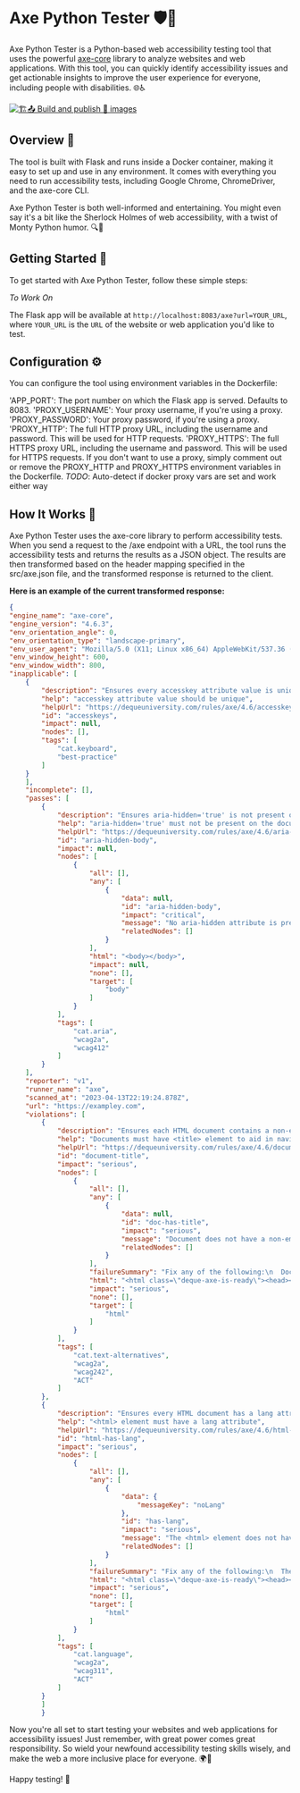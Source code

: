 # Axe Python Tester 🛡️🐍
Axe Python Tester is a Python-based web accessibility testing tool that uses the powerful [axe-core](https://github.com/dequelabs/axe-core) library to analyze websites and web applications. With this tool, you can quickly identify accessibility issues and get actionable insights to improve the user experience for everyone, including people with disabilities. 🌐♿

[![🏗️📤 Build and publish 🐳 images](https://github.com/TheBoatyMcBoatFace/axe-tester/actions/workflows/containerize.yml/badge.svg)](https://github.com/TheBoatyMcBoatFace/axe-tester/actions/workflows/containerize.yml)

## Overview 🌟

The tool is built with Flask and runs inside a Docker container, making it easy to set up and use in any environment. It comes with everything you need to run accessibility tests, including Google Chrome, ChromeDriver, and the axe-core CLI.

Axe Python Tester is both well-informed and entertaining. You might even say it's a bit like the Sherlock Holmes of web accessibility, with a twist of Monty Python humor. 🔍🐍

## Getting Started 🚀

To get started with Axe Python Tester, follow these simple steps:

_To Work On_

The Flask app will be available at `http://localhost:8083/axe?url=YOUR_URL`, where `YOUR_URL` is the `URL` of the website or web application you'd like to test.

## Configuration ⚙️

You can configure the tool using environment variables in the Dockerfile:

'APP_PORT': The port number on which the Flask app is served. Defaults to 8083.
'PROXY_USERNAME': Your proxy username, if you're using a proxy.
'PROXY_PASSWORD': Your proxy password, if you're using a proxy.
'PROXY_HTTP': The full HTTP proxy URL, including the username and password. This will be used for HTTP requests.
'PROXY_HTTPS': The full HTTPS proxy URL, including the username and password. This will be used for HTTPS requests.
If you don't want to use a proxy, simply comment out or remove the PROXY_HTTP and PROXY_HTTPS environment variables in the Dockerfile.
_TODO_: Auto-detect if docker proxy vars are set and work either way

## How It Works 🔎

Axe Python Tester uses the axe-core library to perform accessibility tests. When you send a request to the /axe endpoint with a URL, the tool runs the accessibility tests and returns the results as a JSON object. The results are then transformed based on the header mapping specified in the src/axe.json file, and the transformed response is returned to the client.

**Here is an example of the current transformed response:**

```json
{
"engine_name": "axe-core",
"engine_version": "4.6.3",
"env_orientation_angle": 0,
"env_orientation_type": "landscape-primary",
"env_user_agent": "Mozilla/5.0 (X11; Linux x86_64) AppleWebKit/537.36 (KHTML, like Gecko) HeadlessChrome/112.0.5615.49 Safari/537.36",
"env_window_height": 600,
"env_window_width": 800,
"inapplicable": [
    {
        "description": "Ensures every accesskey attribute value is unique",
        "help": "accesskey attribute value should be unique",
        "helpUrl": "https://dequeuniversity.com/rules/axe/4.6/accesskeys?application=webdriverjs",
        "id": "accesskeys",
        "impact": null,
        "nodes": [],
        "tags": [
            "cat.keyboard",
            "best-practice"
        ]
    }
    ],
    "incomplete": [],
    "passes": [
        {
            "description": "Ensures aria-hidden='true' is not present on the document body.",
            "help": "aria-hidden='true' must not be present on the document body",
            "helpUrl": "https://dequeuniversity.com/rules/axe/4.6/aria-hidden-body?application=webdriverjs",
            "id": "aria-hidden-body",
            "impact": null,
            "nodes": [
                {
                    "all": [],
                    "any": [
                        {
                            "data": null,
                            "id": "aria-hidden-body",
                            "impact": "critical",
                            "message": "No aria-hidden attribute is present on document body",
                            "relatedNodes": []
                        }
                    ],
                    "html": "<body></body>",
                    "impact": null,
                    "none": [],
                    "target": [
                        "body"
                    ]
                }
            ],
            "tags": [
                "cat.aria",
                "wcag2a",
                "wcag412"
            ]
        }
    ],
    "reporter": "v1",
    "runner_name": "axe",
    "scanned_at": "2023-04-13T22:19:24.878Z",
    "url": "https://exampley.com",
    "violations": [
        {
            "description": "Ensures each HTML document contains a non-empty <title> element",
            "help": "Documents must have <title> element to aid in navigation",
            "helpUrl": "https://dequeuniversity.com/rules/axe/4.6/document-title?application=webdriverjs",
            "id": "document-title",
            "impact": "serious",
            "nodes": [
                {
                    "all": [],
                    "any": [
                        {
                            "data": null,
                            "id": "doc-has-title",
                            "impact": "serious",
                            "message": "Document does not have a non-empty <title> element",
                            "relatedNodes": []
                        }
                    ],
                    "failureSummary": "Fix any of the following:\n  Document does not have a non-empty <title> element",
                    "html": "<html class=\"deque-axe-is-ready\"><head></head><body></body><script>document.documentElement.classList.add(\"deque-axe-is-ready\");</script></html>",
                    "impact": "serious",
                    "none": [],
                    "target": [
                        "html"
                    ]
                }
            ],
            "tags": [
                "cat.text-alternatives",
                "wcag2a",
                "wcag242",
                "ACT"
            ]
        },
        {
            "description": "Ensures every HTML document has a lang attribute",
            "help": "<html> element must have a lang attribute",
            "helpUrl": "https://dequeuniversity.com/rules/axe/4.6/html-has-lang?application=webdriverjs",
            "id": "html-has-lang",
            "impact": "serious",
            "nodes": [
                {
                    "all": [],
                    "any": [
                        {
                            "data": {
                                "messageKey": "noLang"
                            },
                            "id": "has-lang",
                            "impact": "serious",
                            "message": "The <html> element does not have a lang attribute",
                            "relatedNodes": []
                        }
                    ],
                    "failureSummary": "Fix any of the following:\n  The <html> element does not have a lang attribute",
                    "html": "<html class=\"deque-axe-is-ready\"><head></head><body></body><script>document.documentElement.classList.add(\"deque-axe-is-ready\");</script></html>",
                    "impact": "serious",
                    "none": [],
                    "target": [
                        "html"
                    ]
                }
            ],
            "tags": [
                "cat.language",
                "wcag2a",
                "wcag311",
                "ACT"
            ]
        }
        ]
        }
```

Now you're all set to start testing your websites and web applications for accessibility issues! Just remember, with great power comes great responsibility. So wield your newfound accessibility testing skills wisely, and make the web a more inclusive place for everyone. 🌍🤗

Happy testing! 🎉

